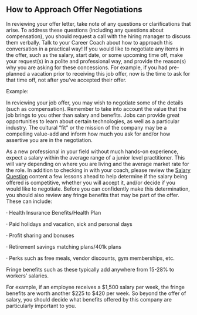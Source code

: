 ## How to Approach Offer Negotiations

In reviewing your offer letter, take note of any questions or clarifications that arise. To address these questions (including any questions about compensation), you should request a call with the hiring manager to discuss them verbally. Talk to your Career Coach about how to approach this conversation in a practical way! If you would like to negotiate any items in the offer, such as the salary, start date, or some upcoming time off, make your request(s) in a polite and professional way, and provide the reason(s) why you are asking for these concessions. For example, if you had pre-planned a vacation prior to receiving this job offer, now is the time to ask for that time off, not after you’ve accepted their offer.
 
Example:

In reviewing your job offer, you may wish to negotiate some of the details (such as compensation). Remember to take into account the value that the job brings to you other than salary and benefits. Jobs can provide great opportunities to learn about certain technologies, as well as a particular industry. The cultural “fit”  or the mission of the company may be a compelling value-add and inform how much you ask for and/or how assertive you are in the negotiation. 

As a new professional in your field without much hands-on experience, expect a salary within the average range of a junior level practitioner. This will vary depending on where you are living and the average market rate for the role. In addition to checking in with your coach, please review the [Salary Question](https://learn.co/tracks/career-prep/career-prep/job-offers/the-salary-question) content a few lessons ahead to help determine if the salary being offered is competitive, whether you will accept it, and/or decide if you would like to negotiate. Before you can confidently make this determination, you should also review any fringe benefits that may be part of the offer.  These can include:
 
·   	Health Insurance Benefits/Health Plan

·   	Paid holidays and vacation, sick and personal days

·   	Profit sharing and bonuses

·   	Retirement savings matching plans/401k plans

·   	Perks such as free meals, vendor discounts, gym memberships, etc.
 
Fringe benefits such as these typically add anywhere from 15-28% to workers’ salaries.	

For example, if an employee receives a $1,500 salary per week, the fringe benefits are worth another $225 to $420 per week.  So beyond the offer of salary, you should decide what benefits offered by this company are particularly important to you.
